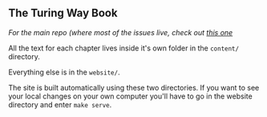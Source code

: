 ## The Turing Way Book
*For the main repo (where most of the issues live, check out [this one](https://github.com/alan-turing-institute/the-turing-way)*

All the text for each chapter lives inside it's own folder in the `content/` directory.

Everything else is in the `website/`.

The site is built automatically using these two directories. If you want to see your local changes on your own computer you'll have to go in the website directory and enter `make serve`.
